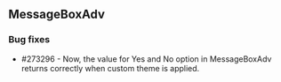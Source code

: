 ## MessageBoxAdv

### Bug fixes

* \#273296 - Now, the value for Yes and No option in MessageBoxAdv returns correctly when custom theme is applied.


